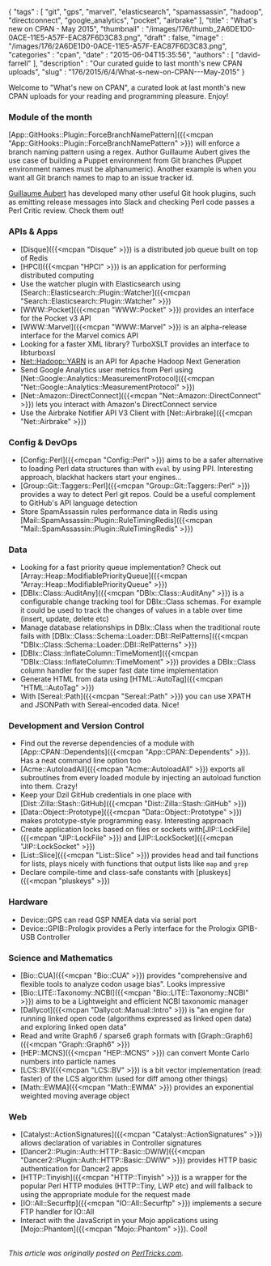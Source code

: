 {
   "tags" : [
      "git",
      "gps",
      "marvel",
      "elasticsearch",
      "spamassassin",
      "hadoop",
      "directconnect",
      "google_analytics",
      "pocket",
      "airbrake"
   ],
   "title" : "What's new on CPAN - May 2015",
   "thumbnail" : "/images/176/thumb_2A6DE1D0-0ACE-11E5-A57F-EAC87F6D3C83.png",
   "draft" : false,
   "image" : "/images/176/2A6DE1D0-0ACE-11E5-A57F-EAC87F6D3C83.png",
   "categories" : "cpan",
   "date" : "2015-06-04T15:35:56",
   "authors" : [
      "david-farrell"
   ],
   "description" : "Our curated guide to last month's new CPAN uploads",
   "slug" : "176/2015/6/4/What-s-new-on-CPAN---May-2015"
}


Welcome to "What's new on CPAN", a curated look at last month's new CPAN uploads for your reading and programming pleasure. Enjoy!

### Module of the month

[App::GitHooks::Plugin::ForceBranchNamePattern]({{<mcpan "App::GitHooks::Plugin::ForceBranchNamePattern" >}}) will enforce a branch naming pattern using a regex. Author Guillaume Aubert gives the use case of building a Puppet environment from Git branches (Puppet environment names must be alphanumeric). Another example is when you want all Git branch names to map to an issue tracker id.

[Guillaume Aubert](https://metacpan.org/author/AUBERTG) has developed many other useful Git hook plugins, such as emitting release messages into Slack and checking Perl code passes a Perl Critic review. Check them out!

### APIs & Apps

-   [Disque]({{<mcpan "Disque" >}}) is a distributed job queue built on top of Redis
-   [HPCI]({{<mcpan "HPCI" >}}) is an application for performing distributed computing
-   Use the watcher plugin with Elasticsearch using [Search::Elasticsearch::Plugin::Watcher]({{<mcpan "Search::Elasticsearch::Plugin::Watcher" >}})
-   [WWW::Pocket]({{<mcpan "WWW::Pocket" >}}) provides an interface for the Pocket v3 API
-   [WWW::Marvel]({{<mcpan "WWW::Marvel" >}}) is an alpha-release interface for the Marvel comics API
-   Looking for a faster XML library? TurboXSLT provides an interface to libturboxsl
-   [Net::Hadoop::YARN](https://metacpan.org/release/Net-Hadoop-YARN) is an API for Apache Hadoop Next Generation
-   Send Google Analytics user metrics from Perl using [Net::Google::Analytics::MeasurementProtocol]({{<mcpan "Net::Google::Analytics::MeasurementProtocol" >}})
-   [Net::Amazon::DirectConnect]({{<mcpan "Net::Amazon::DirectConnect" >}}) lets you interact with Amazon's DirectConnect service
-   Use the Airbrake Notifier API V3 Client with [Net::Airbrake]({{<mcpan "Net::Airbrake" >}})

### Config & DevOps

-   [Config::Perl]({{<mcpan "Config::Perl" >}}) aims to be a safer alternative to loading Perl data structures than with `eval` by using PPI. Interesting approach, blackhat hackers start your engines...
-   [Group::Git::Taggers::Perl]({{<mcpan "Group::Git::Taggers::Perl" >}}) provides a way to detect Perl git repos. Could be a useful complement to GitHub's API language detection
-   Store SpamAssassin rules performance data in Redis using [Mail::SpamAssassin::Plugin::RuleTimingRedis]({{<mcpan "Mail::SpamAssassin::Plugin::RuleTimingRedis" >}})

### Data

-   Looking for a fast priority queue implementation? Check out [Array::Heap::ModifiablePriorityQueue]({{<mcpan "Array::Heap::ModifiablePriorityQueue" >}})
-   [DBIx::Class::AuditAny]({{<mcpan "DBIx::Class::AuditAny" >}}) is a configurable change tracking tool for DBIx::Class schemas. For example it could be used to track the changes of values in a table over time (insert, update, delete etc)
-   Manage database relationships in DBIx::Class when the traditional route fails with [DBIx::Class::Schema::Loader::DBI::RelPatterns]({{<mcpan "DBIx::Class::Schema::Loader::DBI::RelPatterns" >}})
-   [DBIx::Class::InflateColumn::TimeMoment]({{<mcpan "DBIx::Class::InflateColumn::TimeMoment" >}}) provides a DBIx::Class column handler for the super fast date time implementation
-   Generate HTML from data using [HTML::AutoTag]({{<mcpan "HTML::AutoTag" >}})
-   With [Sereal::Path]({{<mcpan "Sereal::Path" >}}) you can use XPATH and JSONPath with Sereal-encoded data. Nice!

### Development and Version Control

-   Find out the reverse dependencies of a module with [App::CPAN::Dependents]({{<mcpan "App::CPAN::Dependents" >}}). Has a neat command line option too
-   [Acme::AutoloadAll]({{<mcpan "Acme::AutoloadAll" >}}) exports all subroutines from every loaded module by injecting an autoload function into them. Crazy!
-   Keep your Dzil GitHub credentials in one place with [Dist::Zilla::Stash::GitHub]({{<mcpan "Dist::Zilla::Stash::GitHub" >}})
-   [Data::Object::Prototype]({{<mcpan "Data::Object::Prototype" >}}) makes prototype-style programming easy. Interesting approach
-   Create application locks based on files or sockets with[JIP::LockFile]({{<mcpan "JIP::LockFile" >}}) and [JIP::LockSocket]({{<mcpan "JIP::LockSocket" >}})
-   [List::Slice]({{<mcpan "List::Slice" >}}) provides head and tail functions for lists, plays nicely with functions that output lists like `map` and `grep`
-   Declare compile-time and class-safe constants with [pluskeys]({{<mcpan "pluskeys" >}})

### Hardware

-   Device::GPS can read GSP NMEA data via serial port
-   Device::GPIB::Prologix provides a Perly interface for the Prologix GPIB-USB Controller

### Science and Mathematics

-   [Bio::CUA]({{<mcpan "Bio::CUA" >}}) provides "comprehensive and flexible tools to analyze codon usage bias". Looks impressive
-   [Bio::LITE::Taxonomy::NCBI]({{<mcpan "Bio::LITE::Taxonomy::NCBI" >}}) aims to be a Lightweight and efficient NCBI taxonomic manager
-   [Dallycot]({{<mcpan "Dallycot::Manual::Intro" >}}) is "an engine for running linked open code (algorithms expressed as linked open data) and exploring linked open data"
-   Read and write Graph6 / sparse6 graph formats with [Graph::Graph6]({{<mcpan "Graph::Graph6" >}})
-   [HEP::MCNS]({{<mcpan "HEP::MCNS" >}}) can convert Monte Carlo numbers into particle names
-   [LCS::BV]({{<mcpan "LCS::BV" >}}) is a bit vector implementation (read: faster) of the LCS algorithm (used for diff among other things)
-   [Math::EWMA]({{<mcpan "Math::EWMA" >}}) provides an exponential weighted moving average object

### Web

-   [Catalyst::ActionSignatures]({{<mcpan "Catalyst::ActionSignatures" >}}) allows declaration of variables in Controller signatures
-   [Dancer2::Plugin::Auth::HTTP::Basic::DWIW]({{<mcpan "Dancer2::Plugin::Auth::HTTP::Basic::DWIW" >}}) provides HTTP basic authentication for Dancer2 apps
-   [HTTP::Tinyish]({{<mcpan "HTTP::Tinyish" >}}) is a wrapper for the popular Perl HTTP modules (HTTP::Tiny, LWP etc) and will fallback to using the appropriate module for the request made
-   [IO::All::Securftp]({{<mcpan "IO::All::Securftp" >}}) implements a secure FTP handler for IO::All
-   Interact with the JavaScript in your Mojo applications using [Mojo::Phantom]({{<mcpan "Mojo::Phantom" >}}). Cool!


\
*This article was originally posted on [PerlTricks.com](http://perltricks.com).*
